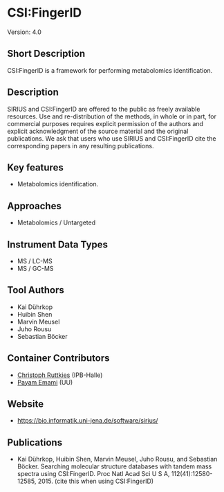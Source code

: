 

# CSI:FingerID
Version: 4.0

## Short Description

CSI:FingerID is a framework for performing metabolomics identification.

## Description

SIRIUS and CSI:FingerID are offered to the public as freely available resources. Use and re-distribution of the methods, in whole or in part, for commercial purposes requires explicit permission of the authors and explicit acknowledgment of the source material and the original publications. We ask that users who use SIRIUS and CSI:FingerID cite the corresponding papers in any resulting publications.

## Key features

- Metabolomics identification.
## Approaches

- Metabolomics / Untargeted

## Instrument Data Types

- MS / LC-MS
- MS / GC-MS

## Tool Authors

- Kai Dührkop
- Huibin Shen
- Marvin Meusel
- Juho Rousu
- Sebastian Böcker


## Container Contributors

- [Christoph Ruttkies](https://github.com/c-ruttkies) (IPB-Halle)
- [Payam Emami](https://github.com/payamemami) (UU)

## Website

- https://bio.informatik.uni-jena.de/software/sirius/


## Publications

- Kai Dührkop, Huibin Shen, Marvin Meusel, Juho Rousu, and Sebastian Böcker. Searching molecular structure databases with tandem mass spectra using CSI:FingerID. Proc Natl Acad Sci U S A, 112(41):12580-12585, 2015. (cite this when using CSI:FingerID)


